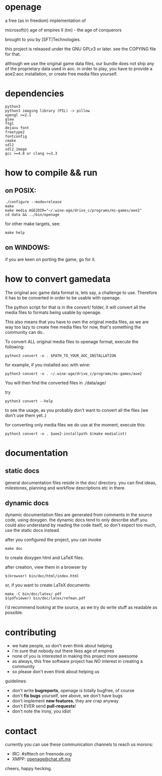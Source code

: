 openage
=======


a free (as in freedom) implementation of

microsoft(r) age of empires II (tm) - the age of conquerors


brought to you by [SFT]Technologies.


this project is released under the GNU GPLv3 or later.
see the COPYING file for that.


although we use the original game data files,
our bundle does not ship any of the proprietary data used in aoc.
in order to play, you have to provide a aoe2:aoc installation,
or create free media files yourself.



dependencies
============

	python3
	python3 imaging library (PIL) -> pillow
	opengl >=2.1
	glew
	ftgl
	dejavu font
	freetype2
	fontconfig
	cmake
	sdl2
	sdl2_image
	gcc >=4.8 or clang >=3.3




how to compile && run
=====================

on POSIX:
---------

	./configure --mode=release
	make
	make media AGE2DIR="~/.wine-age/drive_c/programs/ms-games/aoe2"
	cd data && ../bin/openage

for other make targets, see:

	make help

on WINDOWS:
-----------

if you are keen on porting the game, go for it.


how to convert gamedata
=======================

The original aoc game data format is, lets say, a challenge to use.
Therefore it has to be converted in order to be usable with openage.

The python script for that is in the convert/ folder, it will convert all the
media files to formats being usable by openage.

This also means that you have to own the original media files, as we are way
too lazy to create free media files for now, that's something the community can do..


To convert ALL original media files to openage format, execute the following:

	python3 convert -o . $PATH_TO_YOUR_AOC_INSTALLATION

for example, if you installed aoc with wine:

	python3 convert -o . ~/.wine-age/drive_c/programs/ms-games/aoe2

You will then find the converted files in ./data/age/


try

	python3 convert --help

to see the usage, as you probably don't want to convert all the files (we don't use them yet..)


for converting only media files we do use at the moment, execute this:

	python3 convert -o . $aoe2-installpath $(make medialist)



documentation
=============

static docs
-----------

general documentation files reside in the doc/ directory.
you can find ideas, milestones, planning and workflow descriptions etc in there.

dynamic docs
------------

dynamic documentation files are generated from comments in the source code, using doxygen.
the dynamic docs tend to only describe stuff you could also understand by reading the code itself,
so don't expect too much, use the static docs instead.

after you configured the project, you can invoke

	make doc

to create doxygen html and LaTeX files.


after creation, view them in a browser by

	$(browser) bin/doc/html/index.html


or, if you want to create LaTeX documents:

	make -C bin/doc/latex/ pdf
	$(pdfviewer) bin/doc/latex/refman.pdf


i'd recommend looking at the source, as we try do write stuff as readable as possible.


contributing
============

* we hate people, so don't even think about helping
* i'm sure that nobody out there likes age of empires
* none of you is interested in making this project more awesome
* as always, this free software project has NO interest in creating a community
* so please don't even think about helping us

guidelines:
* don't write **bugreports**, openage is totally bugfree, of course
* don't **fix bugs** yourself, see above, we don't have bugs
* don't implement **new features**, they are crap anyway
* don't EVER send **pull-requests**!
* don't note the irony, you idiot

contact
=======

currently you can use these communication channels to reach us morons:
* IRC:  #sfttech on freenode.org
* XMPP: openage@chat.sft.mx


cheers, happy hecking.
